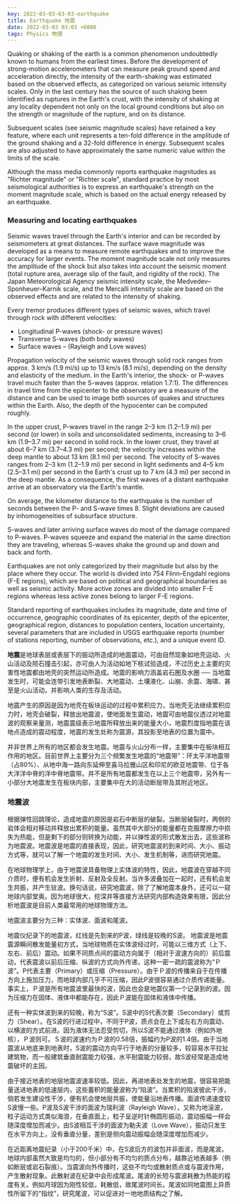 ```yaml
---
key: 2022-03-03-03-03-earthquake
title: Earthquake 地震
date: 2022-03-03 03:03 +0800
tags: Physics 物理
---
```


Quaking or shaking of the earth is a common phenomenon undoubtedly known to humans from the earliest times. Before the development of strong-motion accelerometers that can measure peak ground speed and acceleration directly, the intensity of the earth-shaking was estimated based on the observed effects, as categorized on various seismic intensity scales. Only in the last century has the source of such shaking been identified as ruptures in the Earth's crust, with the intensity of shaking at any locality dependent not only on the local ground conditions but also on the strength or magnitude of the rupture, and on its distance.

Subsequent scales (see seismic magnitude scales) have retained a key feature, where each unit represents a ten-fold difference in the amplitude of the ground shaking and a 32-fold difference in energy. Subsequent scales are also adjusted to have approximately the same numeric value within the limits of the scale.

Although the mass media commonly reports earthquake magnitudes as "Richter magnitude" or "Richter scale", standard practice by most seismological authorities is to express an earthquake's strength on the moment magnitude scale, which is based on the actual energy released by an earthquake.

### Measuring and locating earthquakes

Seismic waves travel through the Earth's interior and can be recorded by seismometers at great distances. The surface wave magnitude was developed as a means to measure remote earthquakes and to improve the accuracy for larger events. The moment magnitude scale not only measures the amplitude of the shock but also takes into account the seismic moment (total rupture area, average slip of the fault, and rigidity of the rock). The Japan Meteorological Agency seismic intensity scale, the Medvedev–Sponheuer–Karnik scale, and the Mercalli intensity scale are based on the observed effects and are related to the intensity of shaking.

Every tremor produces different types of seismic waves, which travel through rock with different velocities:

- Longitudinal P-waves (shock- or pressure waves)
- Transverse S-waves (both body waves)
- Surface waves – (Rayleigh and Love waves)

Propagation velocity of the seismic waves through solid rock ranges from approx. 3 km/s (1.9 mi/s) up to 13 km/s (8.1 mi/s), depending on the density and elasticity of the medium. In the Earth's interior, the shock- or P-waves travel much faster than the S-waves (approx. relation 1.7:1). The differences in travel time from the epicenter to the observatory are a measure of the distance and can be used to image both sources of quakes and structures within the Earth. Also, the depth of the hypocenter can be computed roughly.

In the upper crust, P-waves travel in the range 2–3 km (1.2–1.9 mi) per second (or lower) in soils and unconsolidated sediments, increasing to 3–6 km (1.9–3.7 mi) per second in solid rock. In the lower crust, they travel at about 6–7 km (3.7–4.3 mi) per second; the velocity increases within the deep mantle to about 13 km (8.1 mi) per second. The velocity of S-waves ranges from 2–3 km (1.2–1.9 mi) per second in light sediments and 4–5 km (2.5–3.1 mi) per second in the Earth's crust up to 7 km (4.3 mi) per second in the deep mantle. As a consequence, the first waves of a distant earthquake arrive at an observatory via the Earth's mantle.

On average, the kilometer distance to the earthquake is the number of seconds between the P- and S-wave times 8. Slight deviations are caused by inhomogeneities of subsurface structure.

S-waves and later arriving surface waves do most of the damage compared to P-waves. P-waves squeeze and expand the material in the same direction they are traveling, whereas S-waves shake the ground up and down and back and forth.

Earthquakes are not only categorized by their magnitude but also by the place where they occur. The world is divided into 754 Flinn–Engdahl regions (F-E regions), which are based on political and geographical boundaries as well as seismic activity. More active zones are divided into smaller F-E regions whereas less active zones belong to larger F-E regions.

Standard reporting of earthquakes includes its magnitude, date and time of occurrence, geographic coordinates of its epicenter, depth of the epicenter, geographical region, distances to population centers, location uncertainty, several parameters that are included in USGS earthquake reports (number of stations reporting, number of observations, etc.), and a unique event ID.

**地震**是地球表层或表层下的振动所造成的地面震动，可由自然现象如地壳运动、火山活动及陨石撞击引起，亦可由人为活动如地下核试验造成，不过历史上主要的灾害性地震都由地壳的突然运动所造成。地震的影响力涵盖岩石圈及水圈 ── 当地震发生时，可能会连带引发地表断裂、大地震动、土壤液化、山崩、余震、海啸、甚至是火山活动，并影响人类的生存及活动。

地震产生的原因是因为地壳在板块运动的过程中累积应力，当地壳无法继续累积应力时，地壳会破裂，释放出地震波，使地面发生震动，地震可由地震仪透过对地震波的观察来量测，地震震级表示地震所释放出来的能量大小，地震烈度指地震在该地点造成的震动程度，地震的发生处称为震源，其投影至地表的位置为震中。

并非世界上所有的地区都会发生地震。地震与火山分布一样，主要集中在板块相互作用的地区。目前世界上主要分为三个频繁发生地震的“地震带”：环太平洋地震带（占80%）、从地中海一路向东延伸至喜马拉雅山区和印尼的欧亚地震带、位于各大洋洋中脊的洋中脊地震带。并不是所有地震都发生在以上三个地震带，另外有一小部分大地震发生在板块内部，主要集中在大的活动断层带及其附近地区。

### 地震波

根据弹性回跳理论，造成地震的原因是岩石中断层的破裂。当断层破裂时，两侧的岩体会相对移动并释放出累积的能量。虽然其中大部分的能量都在克服摩擦力中损失为热能，但是剩下的部分则转换为动能，并以弹性波的形式散发出去，这些波称为地震波。地震波是地震的直接表现，因此，研究地震波的到来时间、大小、振动方式等，就可以了解一个地震的发生时间、大小、发生机制等，进而研究地震。

在地球物理学上，由于地震波具备物理上实体波的特性，因此，地震波在穿越不同介质时，便有机会发生折射、反射及全反射。当许多波叠加在一起时，还有机会发生共振，并产生驻波。换句话说，研究地震波，除了了解地震本身外，还可以一窥地球内部堂奥。因为地球很大，挖深井等直接方法研究内部构造效果有限，因此分析地震波是目前人类最常用的地球物理方法。

地震波主要分为三种：实体波、面波和尾波。

地震仪纪录下的地震波，红线是先到来的P波，绿线是较晚的S波。
地震波是地震震源瞬间散发能量初方式，当地球物质在实体波经过时，可能以三维方式（上下、左右、前后）震动。如果不同质点间的震动方向属于（相对于波速方向的）前后震动，代表震波以前后压缩、纵波的方式向外传递，这种一密一疏的震波称为“Ｐ波”。P代表主要（Primary）或压缩（Pressure）。由于Ｐ波的传播来自于在传播方向上施加压力，而地球内部几乎不可压缩，因此P波很容易通过介质传递能量。事实上，Ｐ波是所有地震波里最快的波，因此也会是地震仪第一个记录到的波。因为压缩力在固体、液体中都能存在，因此Ｐ波能在固体和液体中传播。

还有一种实体波到来的较晚，称为“S波”。S波中的S代表次要（Secondary）或剪力（Shear）。在S波的行进过程中，不同于P波，质点会在上下或左右方向震动、以横波的方式前进。因为液体无法忍受剪切，所以S波不能通过液体（例如外地核），Ｐ波则可。Ｓ波的波速约为Ｐ波的0.58倍，振幅约为P波的1.4倍。由于当地震波从地底来到地表时，S波的震动方向平行于地表的分量较多，较容易水平拉扯建筑物，而一般建筑垂直耐震能力较强，水平耐震能力较弱，故S波经常是造成地震破坏的主因。

由于接近地表的地层地震波速率较低。因此，再进地表处发生的地震，很容易把能量送进地表的低速层内，这些蓄积的能量波称为“陷波”。当累积的陷波彼此干涉，倘若发生建设性干涉，便有机会使地层共振，使能量沿地表传播。面波传递速度较S波慢一些。P波及S波干涉的面波为瑞利波（Rayleigh Wave），又称为地滚波，粒子运动方式类似海浪，在垂直面上，粒子呈逆时针椭圆形振动，震动振幅一样会随深度增加而减少。由S波相互干涉的面波为勒夫波（Love Wave），振动只发生在水平方向上，没有垂直分量，差别是侧向震动振幅会随深度增加而减少。

在近距离地震纪录（小于200千米）中，在S波后方的波包并非面波，而是尾波。地球内部虽然大致是均匀的，但小部分有不均匀的质点分布，越靠近地表越多（例如断层或岩石裂痕）。当震波向外传播时，这些不均匀或散射质点或与震波作用，产生散射现象。此散射波在纪录中会形成尾波。尾波的长短与震波耗散为热能的程度有关。例如月球因为刚性较低，耗散低，故尾波时间长。尾波如同地震图上异质性所留下的“指纹”，研究尾波，可以促进对一地地质结构之了解。

